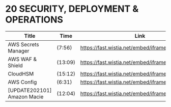 # 20 SECURITY, DEPLOYMENT & OPERATIONS

Title | Time | Link
---|---|---
AWS Secrets Manager | (7:56) | https://fast.wistia.net/embed/iframe/esup3bzzkc
AWS WAF & Shield | (13:09) | https://fast.wistia.net/embed/iframe/qw6b7xu5i0
CloudHSM | (15:12) | https://fast.wistia.net/embed/iframe/rcfag0h0hb
AWS Config | (6:31) | https://fast.wistia.net/embed/iframe/at9rpgj3j4
[UPDATE202101] Amazon Macie | (12:04) | https://fast.wistia.net/embed/iframe/3m1ehdezsv
 
